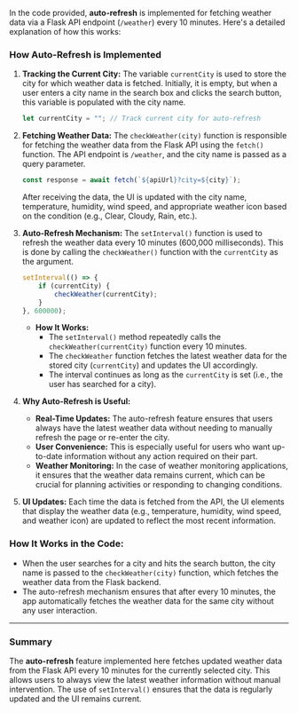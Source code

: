 In the code provided, **auto-refresh** is implemented for fetching weather data via a Flask API endpoint (`/weather`) every 10 minutes. Here's a detailed explanation of how this works:

### **How Auto-Refresh is Implemented**

1. **Tracking the Current City:**
   The variable `currentCity` is used to store the city for which weather data is fetched. Initially, it is empty, but when a user enters a city name in the search box and clicks the search button, this variable is populated with the city name.

   ```javascript
   let currentCity = ""; // Track current city for auto-refresh
   ```

2. **Fetching Weather Data:**
   The `checkWeather(city)` function is responsible for fetching the weather data from the Flask API using the `fetch()` function. The API endpoint is `/weather`, and the city name is passed as a query parameter.

   ```javascript
   const response = await fetch(`${apiUrl}?city=${city}`);
   ```

   After receiving the data, the UI is updated with the city name, temperature, humidity, wind speed, and appropriate weather icon based on the condition (e.g., Clear, Cloudy, Rain, etc.).

3. **Auto-Refresh Mechanism:**
   The `setInterval()` function is used to refresh the weather data every 10 minutes (600,000 milliseconds). This is done by calling the `checkWeather()` function with the `currentCity` as the argument.

   ```javascript
   setInterval(() => {
       if (currentCity) {
           checkWeather(currentCity);
       }
   }, 600000);
   ```

   - **How It Works:**
     - The `setInterval()` method repeatedly calls the `checkWeather(currentCity)` function every 10 minutes.
     - The `checkWeather` function fetches the latest weather data for the stored city (`currentCity`) and updates the UI accordingly.
     - The interval continues as long as the `currentCity` is set (i.e., the user has searched for a city).

4. **Why Auto-Refresh is Useful:**
   - **Real-Time Updates:** The auto-refresh feature ensures that users always have the latest weather data without needing to manually refresh the page or re-enter the city.
   - **User Convenience:** This is especially useful for users who want up-to-date information without any action required on their part.
   - **Weather Monitoring:** In the case of weather monitoring applications, it ensures that the weather data remains current, which can be crucial for planning activities or responding to changing conditions.

5. **UI Updates:**
   Each time the data is fetched from the API, the UI elements that display the weather data (e.g., temperature, humidity, wind speed, and weather icon) are updated to reflect the most recent information.

### **How It Works in the Code:**
- When the user searches for a city and hits the search button, the city name is passed to the `checkWeather(city)` function, which fetches the weather data from the Flask backend.
- The auto-refresh mechanism ensures that after every 10 minutes, the app automatically fetches the weather data for the same city without any user interaction.

---

### **Summary**
The **auto-refresh** feature implemented here fetches updated weather data from the Flask API every 10 minutes for the currently selected city. This allows users to always view the latest weather information without manual intervention. The use of `setInterval()` ensures that the data is regularly updated and the UI remains current.